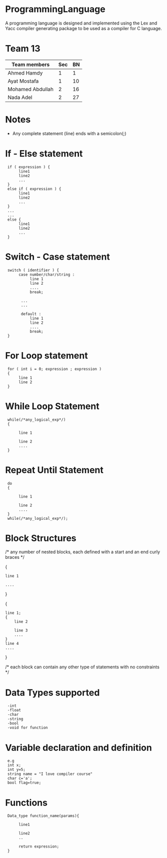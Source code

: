 # ProgrammingLanguage
A programming language is designed and implemented using the Lex and Yacc compiler generating package to be used as a compiler for C language.

# Team 13
| Team members | Sec  | BN  |
| ------- | --- | --- |
| Ahmed Hamdy | 1 | 1 |
| Ayat Mostafa | 1 | 10 |
| Mohamed Abdullah | 2 | 16 |
| Nada Adel | 2 | 27 |

# Notes
   - Any complete statement (line) ends with a semicolon(;)

# If - Else statement

     if ( expression ) {
          line1
          line2
          ...
     }
     else if ( expression ) {
          line1
          line2
          ...
     }
     ...
     ...
     else {
          line1
          line2
          ...
     }


# Switch - Case statement

     switch ( identifier ) {
          case number/char/string :
               line 1
               line 2
               ....
               break;

           ...
           ...

           default :
               line 1
               line 2
               ....
               break;
     }

# For Loop statement

     for ( int i = 0; expression ; expression )
     {
          line 1
          line 2
     }     

# While Loop Statement

     while(/*any_logical_exp*/)
     {
          
          line 1
          
          line 2
          ....
     }

# Repeat Until Statement

     do 
     {	
          
          line 1
          
          line 2
          ....
     }
     while(/*any_logical_exp*/);

# Block Structures

/* any number of nested blocks, each defined with a start and an end curly braces */

{
	
	line 1
	
	....
}

{
	
	line 1;
	{
		line 2
		
		line 3
		....
	}
	line 4
	....
}

/* each block can contain any other type of statements with no constraints */

# Data Types supported 
     -int 
     -float
     -char
     -string
     -bool
     -void for function 

# Variable declaration and definition 
     e.g 
     int x;
     int y=5;
     string name = "I love compiler course"
     char c='a';
     bool flag=true;

# Functions
     Data_type function_name(params){

          line1
          
          line2
          .. 

          return expression;
     }
